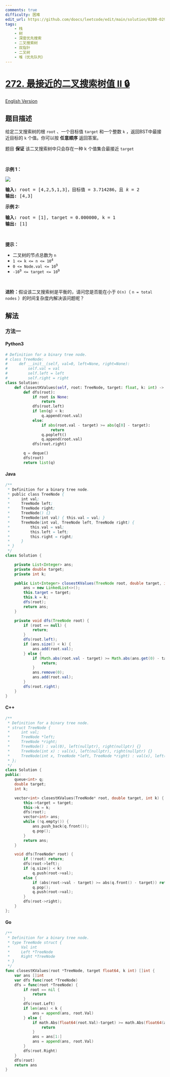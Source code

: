 ```yaml
---
comments: true
difficulty: 困难
edit_url: https://github.com/doocs/leetcode/edit/main/solution/0200-0299/0272.Closest%20Binary%20Search%20Tree%20Value%20II/README.md
tags:
    - 栈
    - 树
    - 深度优先搜索
    - 二叉搜索树
    - 双指针
    - 二叉树
    - 堆（优先队列）
---
```


<!-- problem:start -->

# [272. 最接近的二叉搜索树值 II 🔒](https://leetcode.cn/problems/closest-binary-search-tree-value-ii)

[English Version](/solution/0200-0299/0272.Closest%20Binary%20Search%20Tree%20Value%20II/README_EN.md)

## 题目描述

<!-- description:start -->

<p>给定二叉搜索树的根&nbsp;<code>root</code>&nbsp;、一个目标值&nbsp;<code>target</code>&nbsp;和一个整数&nbsp;<code>k</code>&nbsp;，返回BST中最接近目标的 <code>k</code> 个值。你可以按 <strong>任意顺序</strong> 返回答案。</p>

<p>题目&nbsp;<strong>保证</strong>&nbsp;该二叉搜索树中只会存在一种&nbsp;k 个值集合最接近&nbsp;<code>target</code></p>

<p>&nbsp;</p>

<p><strong>示例 1：</strong></p>

<p><img src="https://fastly.jsdelivr.net/gh/doocs/leetcode@main/solution/0200-0299/0272.Closest%20Binary%20Search%20Tree%20Value%20II/images/closest1-1-tree.jpg" /></p>

<pre>
<strong>输入:</strong> root = [4,2,5,1,3]，目标值 = 3.714286，且 <em>k</em> = 2
<strong>输出:</strong> [4,3]</pre>

<p><strong>示例 2:</strong></p>

<pre>
<strong>输入:</strong> root = [1], target = 0.000000, k = 1
<strong>输出:</strong> [1]
</pre>

<p>&nbsp;</p>

<p><strong>提示：</strong></p>

<ul>
	<li>二叉树的节点总数为&nbsp;<code>n</code></li>
	<li><code>1 &lt;= k &lt;= n &lt;= 10<sup>4</sup></code></li>
	<li><code>0 &lt;= Node.val &lt;= 10<sup>9</sup></code></li>
	<li><code>-10<sup>9</sup>&nbsp;&lt;= target &lt;= 10<sup>9</sup></code></li>
</ul>

<p>&nbsp;</p>

<p><strong>进阶：</strong>假设该二叉搜索树是平衡的，请问您是否能在小于&nbsp;<code>O(n)</code>（&nbsp;<code>n = total nodes</code>&nbsp;）的时间复杂度内解决该问题呢？</p>

<!-- description:end -->

## 解法

<!-- solution:start -->

### 方法一

<!-- tabs:start -->

#### Python3

```python
# Definition for a binary tree node.
# class TreeNode:
#     def __init__(self, val=0, left=None, right=None):
#         self.val = val
#         self.left = left
#         self.right = right
class Solution:
    def closestKValues(self, root: TreeNode, target: float, k: int) -> List[int]:
        def dfs(root):
            if root is None:
                return
            dfs(root.left)
            if len(q) < k:
                q.append(root.val)
            else:
                if abs(root.val - target) >= abs(q[0] - target):
                    return
                q.popleft()
                q.append(root.val)
            dfs(root.right)

        q = deque()
        dfs(root)
        return list(q)
```

#### Java

```java
/**
 * Definition for a binary tree node.
 * public class TreeNode {
 *     int val;
 *     TreeNode left;
 *     TreeNode right;
 *     TreeNode() {}
 *     TreeNode(int val) { this.val = val; }
 *     TreeNode(int val, TreeNode left, TreeNode right) {
 *         this.val = val;
 *         this.left = left;
 *         this.right = right;
 *     }
 * }
 */
class Solution {

    private List<Integer> ans;
    private double target;
    private int k;

    public List<Integer> closestKValues(TreeNode root, double target, int k) {
        ans = new LinkedList<>();
        this.target = target;
        this.k = k;
        dfs(root);
        return ans;
    }

    private void dfs(TreeNode root) {
        if (root == null) {
            return;
        }
        dfs(root.left);
        if (ans.size() < k) {
            ans.add(root.val);
        } else {
            if (Math.abs(root.val - target) >= Math.abs(ans.get(0) - target)) {
                return;
            }
            ans.remove(0);
            ans.add(root.val);
        }
        dfs(root.right);
    }
}
```

#### C++

```cpp
/**
 * Definition for a binary tree node.
 * struct TreeNode {
 *     int val;
 *     TreeNode *left;
 *     TreeNode *right;
 *     TreeNode() : val(0), left(nullptr), right(nullptr) {}
 *     TreeNode(int x) : val(x), left(nullptr), right(nullptr) {}
 *     TreeNode(int x, TreeNode *left, TreeNode *right) : val(x), left(left), right(right) {}
 * };
 */
class Solution {
public:
    queue<int> q;
    double target;
    int k;

    vector<int> closestKValues(TreeNode* root, double target, int k) {
        this->target = target;
        this->k = k;
        dfs(root);
        vector<int> ans;
        while (!q.empty()) {
            ans.push_back(q.front());
            q.pop();
        }
        return ans;
    }

    void dfs(TreeNode* root) {
        if (!root) return;
        dfs(root->left);
        if (q.size() < k)
            q.push(root->val);
        else {
            if (abs(root->val - target) >= abs(q.front() - target)) return;
            q.pop();
            q.push(root->val);
        }
        dfs(root->right);
    }
};
```

#### Go

```go
/**
 * Definition for a binary tree node.
 * type TreeNode struct {
 *     Val int
 *     Left *TreeNode
 *     Right *TreeNode
 * }
 */
func closestKValues(root *TreeNode, target float64, k int) []int {
	var ans []int
	var dfs func(root *TreeNode)
	dfs = func(root *TreeNode) {
		if root == nil {
			return
		}
		dfs(root.Left)
		if len(ans) < k {
			ans = append(ans, root.Val)
		} else {
			if math.Abs(float64(root.Val)-target) >= math.Abs(float64(ans[0])-target) {
				return
			}
			ans = ans[1:]
			ans = append(ans, root.Val)
		}
		dfs(root.Right)
	}
	dfs(root)
	return ans
}
```

<!-- tabs:end -->

<!-- solution:end -->

<!-- problem:end -->
